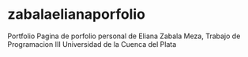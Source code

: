 # zabalaelianaporfolio
Portfolio
Pagina de porfolio personal de Eliana Zabala Meza, Trabajo de Programacion III Universidad de la Cuenca del Plata
